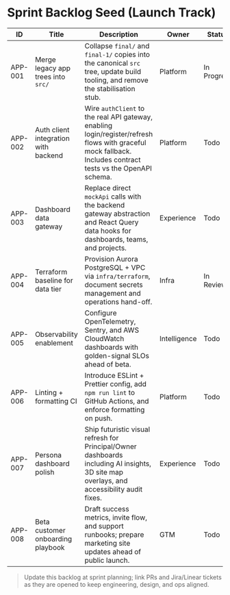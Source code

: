 # Sprint Backlog Seed (Launch Track)

| ID | Title | Description | Owner | Status |
| --- | --- | --- | --- | --- |
| APP-001 | Merge legacy app trees into `src/` | Collapse `final/` and `final-1/` copies into the canonical `src` tree, update build tooling, and remove the stabilisation stub. | Platform | In Progress |
| APP-002 | Auth client integration with backend | Wire `authClient` to the real API gateway, enabling login/register/refresh flows with graceful mock fallback. Includes contract tests vs the OpenAPI schema. | Platform | Todo |
| APP-003 | Dashboard data gateway | Replace direct `mockApi` calls with the backend gateway abstraction and React Query data hooks for dashboards, teams, and projects. | Experience | Todo |
| APP-004 | Terraform baseline for data tier | Provision Aurora PostgreSQL + VPC via `infra/terraform`, document secrets management and operations hand-off. | Infra | In Review |
| APP-005 | Observability enablement | Configure OpenTelemetry, Sentry, and AWS CloudWatch dashboards with golden-signal SLOs ahead of beta. | Intelligence | Todo |
| APP-006 | Linting + formatting CI | Introduce ESLint + Prettier config, add `npm run lint` to GitHub Actions, and enforce formatting on push. | Platform | Todo |
| APP-007 | Persona dashboard polish | Ship futuristic visual refresh for Principal/Owner dashboards including AI insights, 3D site map overlays, and accessibility audit fixes. | Experience | Todo |
| APP-008 | Beta customer onboarding playbook | Draft success metrics, invite flow, and support runbooks; prepare marketing site updates ahead of public launch. | GTM | Todo |

> Update this backlog at sprint planning; link PRs and Jira/Linear tickets as they are opened to keep engineering, design, and ops aligned.
